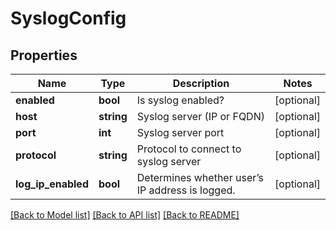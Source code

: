 # SyslogConfig

## Properties
Name | Type | Description | Notes
------------ | ------------- | ------------- | -------------
**enabled** | **bool** | Is syslog enabled? | [optional] 
**host** | **string** | Syslog server (IP or FQDN) | [optional] 
**port** | **int** | Syslog server port | [optional] 
**protocol** | **string** | Protocol to connect to syslog server | [optional] 
**log_ip_enabled** | **bool** | Determines whether user’s IP address is logged. | [optional] 

[[Back to Model list]](../README.md#documentation-for-models) [[Back to API list]](../README.md#documentation-for-api-endpoints) [[Back to README]](../README.md)


